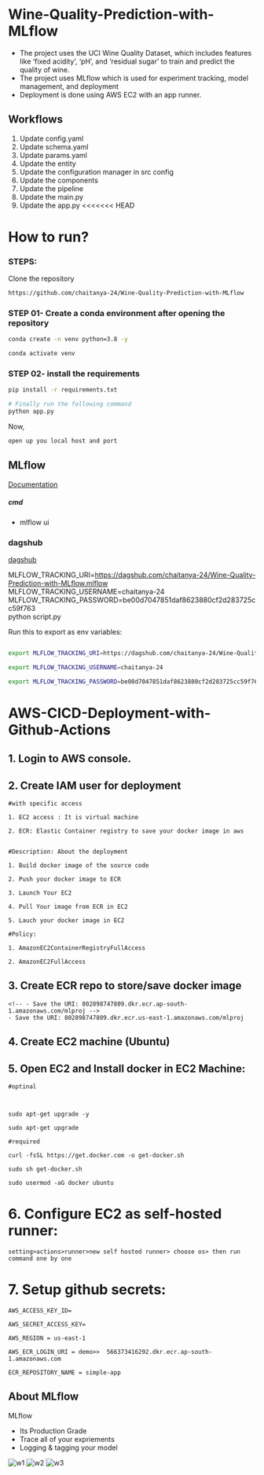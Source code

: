 # Wine-Quality-Prediction-with-MLflow

- The project uses the UCI Wine Quality Dataset, which includes features like ‘fixed acidity’, 
‘pH’, and ‘residual sugar’ to train and predict the quality of wine.
- The project uses MLflow which is used for experiment tracking, model management, and 
deployment
- Deployment is done using AWS EC2 with an app runner.

## Workflows

1. Update config.yaml
2. Update schema.yaml
3. Update params.yaml
4. Update the entity
5. Update the configuration manager in src config
6. Update the components
7. Update the pipeline 
8. Update the main.py
9. Update the app.py
<<<<<<< HEAD


# How to run?
### STEPS:

Clone the repository

```bash
https://github.com/chaitanya-24/Wine-Quality-Prediction-with-MLflow
```
### STEP 01- Create a conda environment after opening the repository

```bash
conda create -n venv python=3.8 -y
```

```bash
conda activate venv
```


### STEP 02- install the requirements
```bash
pip install -r requirements.txt
```


```bash
# Finally run the following command
python app.py
```

Now,
```bash
open up you local host and port
```



## MLflow

[Documentation](https://mlflow.org/docs/latest/index.html)


##### cmd
- mlflow ui

### dagshub
[dagshub](https://dagshub.com/)

MLFLOW_TRACKING_URI=https://dagshub.com/chaitanya-24/Wine-Quality-Prediction-with-MLflow.mlflow \
MLFLOW_TRACKING_USERNAME=chaitanya-24 \
MLFLOW_TRACKING_PASSWORD=be00d7047851daf8623880cf2d283725cc59f763 \
python script.py

Run this to export as env variables:

```bash

export MLFLOW_TRACKING_URI=https://dagshub.com/chaitanya-24/Wine-Quality-Prediction-with-MLflow.mlflow

export MLFLOW_TRACKING_USERNAME=chaitanya-24

export MLFLOW_TRACKING_PASSWORD=be00d7047851daf8623880cf2d283725cc59f763

```


# AWS-CICD-Deployment-with-Github-Actions

## 1. Login to AWS console.

## 2. Create IAM user for deployment

	#with specific access

	1. EC2 access : It is virtual machine

	2. ECR: Elastic Container registry to save your docker image in aws


	#Description: About the deployment

	1. Build docker image of the source code

	2. Push your docker image to ECR

	3. Launch Your EC2 

	4. Pull Your image from ECR in EC2

	5. Lauch your docker image in EC2

	#Policy:

	1. AmazonEC2ContainerRegistryFullAccess

	2. AmazonEC2FullAccess

	
## 3. Create ECR repo to store/save docker image
    <!-- - Save the URI: 802898747809.dkr.ecr.ap-south-1.amazonaws.com/mlproj -->
    - Save the URI: 802898747809.dkr.ecr.us-east-1.amazonaws.com/mlproj

	
## 4. Create EC2 machine (Ubuntu) 
 
## 5. Open EC2 and Install docker in EC2 Machine:
	
	
	#optinal

		

	sudo apt-get upgrade -y

	sudo apt-get upgrade
	
	#required

	curl -fsSL https://get.docker.com -o get-docker.sh

	sudo sh get-docker.sh

	sudo usermod -aG docker ubuntu

	 
	
# 6. Configure EC2 as self-hosted runner:
    setting>actions>runner>new self hosted runner> choose os> then run command one by one


# 7. Setup github secrets:

    AWS_ACCESS_KEY_ID=

    AWS_SECRET_ACCESS_KEY=

    AWS_REGION = us-east-1

    AWS_ECR_LOGIN_URI = demo>>  566373416292.dkr.ecr.ap-south-1.amazonaws.com

    ECR_REPOSITORY_NAME = simple-app

## About MLflow 
MLflow

 - Its Production Grade
 - Trace all of your expriements
 - Logging & tagging your model


![w1](https://github.com/chaitanya-24/Wine-Quality-Prediction-with-MLflow/assets/62403348/525a232d-d539-4110-9f9f-90eb1d6de81a)
![w2](https://github.com/chaitanya-24/Wine-Quality-Prediction-with-MLflow/assets/62403348/f3de9dd0-38b3-49bd-a877-90bb0c5abe6d)
![w3](https://github.com/chaitanya-24/Wine-Quality-Prediction-with-MLflow/assets/62403348/4483db9f-c353-4a8d-b1c4-617083682b92)
